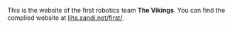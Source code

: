 This is the website of the first robotics team **The Vikings**. You can find the complied website at [ljhs.sandi.net/first/](ljhs.sandi.net/first/).
